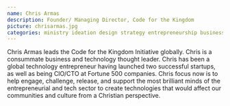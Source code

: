 ```yaml
---
name: Chris Armas
description: Founder/ Managing Director, Code for the Kingdom
picture: chrisarmas.jpg 
categories: ministry ideation design strategy entrepreneurship business
---
```

Chris Armas leads the Code for the Kingdom Initiative globally. Chris is a consummate business and technology thought leader. Chris has been a global technology entrepreneur having launched two successful startups, as well as being CIO/CTO at Fortune 500 companies. Chris focus now is to help engage, challenge, release, and support the most brilliant minds of the entrepreneurial and tech sector to create technologies that would affect our communities and culture from a Christian perspective.
